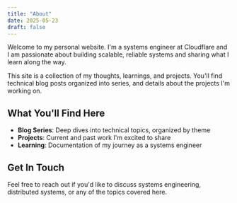 ```yaml
---
title: "About"
date: 2025-05-23
draft: false
---
```


Welcome to my personal website. I'm a systems engineer at Cloudflare and I am passionate about building scalable, reliable systems and sharing what I learn along the way.

This site is a collection of my thoughts, learnings, and projects. You'll find technical blog posts organized into series, and details about the projects I'm working on.

## What You'll Find Here

- **Blog Series**: Deep dives into technical topics, organized by theme
- **Projects**: Current and past work I'm excited to share
- **Learning**: Documentation of my journey as a systems engineer

## Get In Touch

Feel free to reach out if you'd like to discuss systems engineering, distributed systems, or any of the topics covered here. 